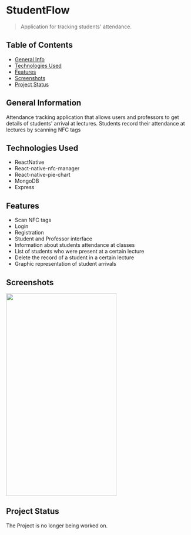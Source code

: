 # StudentFlow
> Application for tracking students' attendance.

## Table of Contents
* [General Info](#general-information)
* [Technologies Used](#technologies-used)
* [Features](#features)
* [Screenshots](#screenshots)
* [Project Status](#project-status)


## General Information
Attendance tracking application that allows users and professors to get details of students' arrival at lectures. Students record their attendance at lectures by scanning NFC tags


## Technologies Used
- ReactNative
- React-native-nfc-manager
- React-native-pie-chart
- MongoDB
- Express


## Features
- Scan NFC tags
- Login
- Registration
- Student and Professor interface
- Information about students attendance at classes
- List of students who were present at a certain lecture
- Delete the record of a student in a certain lecture
- Graphic representation of student arrivals


## Screenshots
<img src="https://github.com/ToniMarkovic/attendancetracker/assets/92318672/fe5000f2-0128-427c-8a73-9110923e0442" width="300" height="550">


## Project Status
The Project is no longer being worked on.
